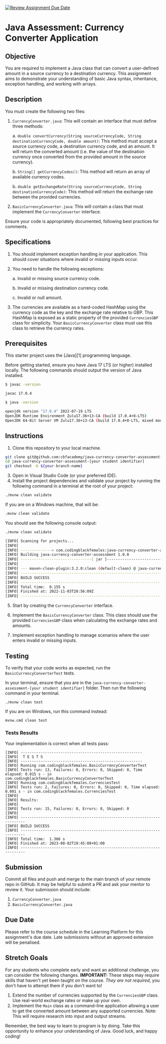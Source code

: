 [![Review Assignment Due Date](https://classroom.github.com/assets/deadline-readme-button-24ddc0f5d75046c5622901739e7c5dd533143b0c8e959d652212380cedb1ea36.svg)](https://classroom.github.com/a/WOfrqnzM)
# Java Assessment: Currency Converter Application

## Objective

You are required to implement a Java class that can convert a user-defined amount in a source currency to a destination currency. This assignment aims to demonstrate your understanding of basic Java syntax, inheritance, exception handling, and working with arrays.

## Description

You must create the following two files:

1. `CurrencyConverter.java`: This will contain an interface that must define three methods:

   a. `double convertCurrency(String sourceCurrencyCode, String destinationCurrencyCode, double amount)`: This method must accept a source currency code, a destination currency code, and an amount. It will return the converted amount (i.e. the value of the destination currency once converted from the provided amount in the source currency).

   b. `String[] getCurrencyCodes()`: This method will return an array of available currency codes.

   b. `double getExchangeRate(String sourceCurrencyCode, String destinationCurrencyCode)`: This method will return the exchange rate between the provided currencies.

2. `BasicCurrencyConverter.java`: This will contain a class that must implement the `CurrencyConverter` interface. 

Ensure your code is appropriately documented, following best practices for comments.

## Specifications

1. You should implement exception handling in your application. This should cover situations where invalid or missing inputs occur. 

2. You need to handle the following exceptions:

   a. Invalid or missing source currency code.
   
   b. Invalid or missing destination currency code.

   c. Invalid or null amount.

3. The currencies are available as a hard-coded HashMap using the currency code as the key and the exchange rate relative to GBP. This HashMap is exposed as a static property of the provided `CurrenciesGBP` class for simplicity. Your `BasicCurrencyConverter` class must use this class to retrieve the currency rates.

## Prerequisites

This starter project uses the [Java][1] programming language.

Before getting started, ensure you have Java 17 LTS (or higher) installed locally. The following commands should output the version of Java installed.

```bash
$ javac -version

javac 17.0.4
```


```bash
$ java -version

openjdk version "17.0.4" 2022-07-19 LTS
OpenJDK Runtime Environment Zulu17.36+13-CA (build 17.0.4+8-LTS)
OpenJDK 64-Bit Server VM Zulu17.36+13-CA (build 17.0.4+8-LTS, mixed mode, sharing)
```

## Instructions

1. Clone this repository to your local machine.
```bash
git clone git@github.com:cbfacademy/java-currency-converter-assessment-[your student identifier].git
cd java-currency-converter-assessment-[your student identifier]
git checkout -b ${your-branch-name}
```

3. Open in Visual Studio Code (or your preferred IDE).
4. Install the project dependencies and validate your project by running the following command in a terminal at the root of your project:

```bash
./mvnw clean validate
```

If you are on a Windows machine, that will be:

```bat
.mvnw clean validate
```

You should see the following console output:

```bash
./mvnw clean validate

[INFO] Scanning for projects...
[INFO] 
[INFO] --------------< com.codingblackfemales:java-currency-converter-assessment >-----------------
[INFO] Building java-currency-converter-assessment 1.0.0
[INFO] --------------------------------[ jar ]---------------------------------
[INFO] 
[INFO] --- maven-clean-plugin:3.2.0:clean (default-clean) @ java-currency-converter-assessment ---
[INFO] ------------------------------------------------------------------------
[INFO] BUILD SUCCESS
[INFO] ------------------------------------------------------------------------
[INFO] Total time:  0.155 s
[INFO] Finished at: 2022-11-03T20:56:09Z
[INFO] ------------------------------------------------------------------------

```

5. Start by creating the `CurrencyConverter` interface.

6. Implement the `BasicCurrencyConverter` class. This class should use the provided `CurrenciesGBP` class when calculating the exchange rates and amounts.

7.  Implement exception handling to manage scenarios where the user enters invalid or missing inputs.

## Testing

To verify that your code works as expected, run the `BasicCurrencyConverterTest` tests.

In your terminal, ensure that you are in the `java-currency-converter-assessment-[your student identifier]` folder.
Then run the following command in your terminal.

```shell
./mvnw clean test
```

If you are on Windows, run this command instead:

```shell
mvnw.cmd clean test
```

### Tests Results

Your implementation is correct when all tests pass:
```
[INFO] -------------------------------------------------------
[INFO]  T E S T S
[INFO] -------------------------------------------------------
[INFO] Running com.codingblackfemales.BasicCurrencyConverterTest
[INFO] Tests run: 13, Failures: 0, Errors: 0, Skipped: 0, Time elapsed: 0.015 s - in com.codingblackfemales.BasicCurrencyConverterTest
[INFO] Running com.codingblackfemales.CurrenciesTest
[INFO] Tests run: 2, Failures: 0, Errors: 0, Skipped: 0, Time elapsed: 0.001 s - in com.codingblackfemales.CurrenciesTest
[INFO] 
[INFO] Results:
[INFO] 
[INFO] Tests run: 15, Failures: 0, Errors: 0, Skipped: 0
[INFO] 
[INFO] ------------------------------------------------------------------------
[INFO] BUILD SUCCESS
[INFO] ------------------------------------------------------------------------
[INFO] Total time:  1.366 s
[INFO] Finished at: 2023-08-02T19:45:08+01:00
[INFO] ------------------------------------------------------------------------
```

## Submission

Commit all files and push and merge to the main branch of your remote repo in GitHub. It may be helpful to submit a PR and ask your mentor to review it. Your submission should include:

1. `CurrencyConverter.java`
2. `BasicCurrencyConverter.java`

## Due Date

Please refer to the course schedule in the Learning Platform for this assignment's due date. Late submissions without an approved extension will be penalised.

## Stretch Goals

For any students who complete early and want an additional challenge, you can consider the following changes. **IMPORTANT:** These steps may require skills that haven't yet been taught on the course. *They are not required*, you don't have to attempt them if you don't want to!

1. Extend the number of currencies supported by the `CurrenciesGBP` class. Use real-world exchange rates or make up your own.
2. Implement the `Main` class as a command-line application allowing a user to get the converted amount between any supported currencies. Note: This will require research into input and output streams.

Remember, the best way to learn to program is by doing. Take this opportunity to enhance your understanding of Java. Good luck, and happy coding!
